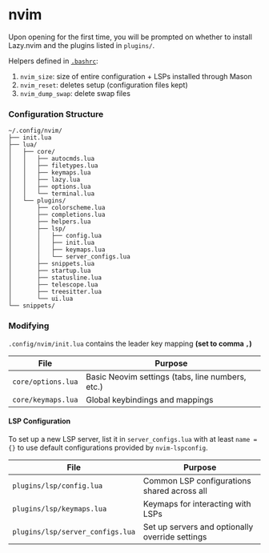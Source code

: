 # nvim

Upon opening for the first time, you will be prompted on whether to install Lazy.nvim and the plugins
listed in `plugins/`.

Helpers defined in [`.bashrc`](/dot-bash/.bashrc):
1. `nvim_size`: size of entire configuration + LSPs installed through Mason
2. `nvim_reset`: deletes setup (configuration files kept)
3. `nvim_dump_swap`: delete swap files

### Configuration Structure

```
~/.config/nvim/
├── init.lua
├── lua/
│   ├── core/
│   │   ├── autocmds.lua
│   │   ├── filetypes.lua
│   │   ├── keymaps.lua
│   │   ├── lazy.lua
│   │   ├── options.lua
│   │   └── terminal.lua
│   └── plugins/
│       ├── colorscheme.lua
│       ├── completions.lua
│       ├── helpers.lua
│       ├── lsp/
│       │   ├── config.lua
│       │   ├── init.lua
│       │   ├── keymaps.lua
│       │   └── server_configs.lua
│       ├── snippets.lua
│       ├── startup.lua
│       ├── statusline.lua
│       ├── telescope.lua
│       ├── treesitter.lua
│       └── ui.lua
└── snippets/
```

### Modifying
`.config/nvim/init.lua` contains the leader key mapping **(set to comma `,`)**

| File | Purpose |
|------|---------|
| `core/options.lua` | Basic Neovim settings (tabs, line numbers, etc.) |
| `core/keymaps.lua` | Global keybindings and mappings |

#### LSP Configuration
To set up a new LSP server, list it in `server_configs.lua` with at least `name = {}` to use default configurations provided by `nvim-lspconfig`.

| File | Purpose |
|------|---------|
| `plugins/lsp/config.lua` | Common LSP configurations shared across all |
| `plugins/lsp/keymaps.lua` | Keymaps for interacting with LSPs |
| `plugins/lsp/server_configs.lua` | Set up servers and optionally override settings |

